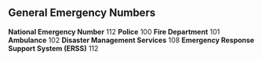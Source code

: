 
## General Emergency Numbers

**National Emergency Number** 112 
**Police**                    100 
**Fire Department**          101
**Ambulance**               102
**Disaster Management Services**  108 
**Emergency Response Support System (ERSS)**  112 